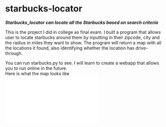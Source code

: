 # starbucks-locator
***Starbucks_locator can locate all the Starbucks based on search criteria***   

This is the project I did in college as final exam. I built a program that allows user to locate starbucks around them by inputting in their zipcode, city and the radius in miles they want to show. The program will return a map with all the locations it found, also identifying whether the location has drive-through.   

You can run starbucks.py to see. I will learn to create a webapp that allows you to run online in the future.   
Here is what the map looks like 
![img](/map.html)
